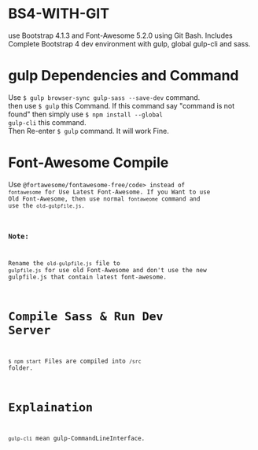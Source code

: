 # BS4-WITH-GIT
use Bootstrap 4.1.3 and Font-Awesome 5.2.0 using Git Bash. Includes Complete Bootstrap 4 dev environment with gulp, global gulp-cli and sass.

# gulp Dependencies and Command
Use <code>$ gulp browser-sync gulp-sass --save-dev</code> command.</br>
then use <code>$ gulp</code> this Command. If this command say "command is not found" then simply use <code>$ npm install --global gulp-cli</code> this command.</br>
Then Re-enter <code>$ gulp</code> command. It will work Fine.

# Font-Awesome Compile
Use <code>@fortawesome/fontawesome-free/code> instead of <code>fontawesome</code> for Use Latest Font-Awesome.
If you Want to use Old Font-Awesome, then use normal <code>fontaweome</code> command and use the <code>old-gulpfile.js</code>.
### Note:
Rename the <code>old-gulpfile.js</code> file to <code>gulpfile.js</code> for use old Font-Awesome and don't use the new gulpfile.js that contain latest font-awesome.

# Compile Sass & Run Dev Server
<code>$ npm start</code>
Files are compiled into <code>/src</code> folder.

# Explaination
<code>gulp-cli</code> mean gulp-CommandLineInterface.
